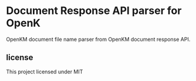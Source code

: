 # Document Response API parser for OpenK
OpenKM document file name parser from OpenKM document response API.

## license
This project licensed under MIT
